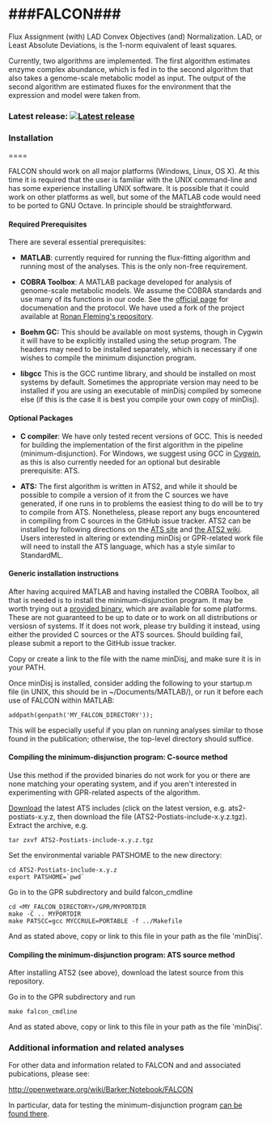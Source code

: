###FALCON###
====

Flux Assignment (with) LAD Convex Objectives (and) Normalization.
LAD, or Least Absolute Deviations, is the 1-norm equivalent of least squares.

Currently, two algorithms are implemented. The first algorithm estimates
enzyme complex abundance, which is fed in to the second algorithm that
also takes a genome-scale metabolic model as input. The output of the
second algorithm are estimated fluxes for the environment that the
expression and model were taken from.

### Latest release:  [![Latest release](https://zenodo.org/badge/4025/bbarker/FALCON.png)](http://dx.doi.org/10.5281/zenodo.9980) ###

### Installation ###
====

FALCON should work on all major platforms (Windows, Linux, OS X). 
At this time it is required that the user is familiar with the UNIX
command-line and has some experience installing UNIX software. It
is possible that it could work on other platforms as well, but some of
the MATLAB code would need to be ported to GNU Octave. In principle
should be straightforward.

#### Required Prerequisites ####

There are several essential prerequisites:

* **MATLAB**: currently required for running the flux-fitting algorithm and 
 running most of the analyses. This is the only non-free requirement. 

* **COBRA Toolbox**: A MATLAB package developed for analysis of genome-scale
 metabolic models. We assume the COBRA standards and use many of its functions
 in our code.  See the [official page](http://opencobra.sourceforge.net/) 
 for documenation and the protocol. We have used a fork of the project available 
 at [Ronan Fleming's repository](https://github.com/rmtfleming/cobratoolbox).


* **Boehm GC:** This should be available
 on most systems, though in Cygwin it will have to be explicitly installed
 using the setup program. The headers may need to be installed separately, which
 is necessary if one wishes to compile the minimum disjunction program.

* **libgcc** This is the GCC runtime library, and should be installed on most
 systems by default. Sometimes the appropriate version may need to be installed
 if you are using an executable of minDisj compiled by someone else 
 (if this is the case it is best you compile your own copy of minDisj).

#### Optional Packages ####
* **C compiler**: We have only tested recent versions of GCC. This is
 needed for building the implementation of the first algorithm in the
 pipeline (minimum-disjunction). For Windows, we suggest using GCC in
 [Cygwin](http://cygwin.com/), as this is also currently needed for an
 optional but desirable prerequisite: ATS.

* **ATS:** The first algorithm is written in ATS2, and while it should
 be possible to compile a version of it from the C sources we have
 generated, if one runs in to problems the easiest thing to do will be
 to try to compile from ATS. Nonetheless, please report any bugs
 encountered in compiling from C sources in the GitHub issue tracker.
 ATS2 can be installed by following directions on the [ATS
 site](http://www.ats-lang.org/DOWNLOAD/) and [the ATS2
 wiki](http://sourceforge.net/p/ats2-lang/wiki/Building%20and%20installing/).
 Users interested in altering or extending minDisj or GPR-related work
 file will need to install the ATS language, which has a style similar
 to StandardML.


#### Generic installation instructions ####
After having acquired MATLAB and having installed the COBRA Toolbox,
all that is needed is to install the minimum-disjunction program. It
may be worth trying out a [provided
binary](https://app.box.com/s/ujwvl9vsbzsjyq7qpjao), which are
available for some platforms. These are not guaranteed to be up to
date or to work on all distributions or versiosn of systems. If it
does not work, please try building it instead, using either the
provided C sources or the ATS sources.  Should building fail, please
submit a report to the GitHub issue tracker.

Copy or create a link to the file with the name minDisj, and
make sure it is in your PATH.

Once minDisj is installed, consider adding the following to your startup.m
file (in UNIX, this should be in ~/Documents/MATLAB/), or run it
before each use of FALCON within MATLAB:

    addpath(genpath('MY_FALCON_DIRECTORY'));

This will be especially useful if you plan on running analyses 
similar to those found in the publication; otherwise, the top-level
directory should suffice.

#### Compiling the minimum-disjunction program: C-source method ####
Use this method if the provided binaries do not work for you
or there are none matching your operating system, and if you
aren't interested in experimenting with GPR-related aspects
of the algorithm.

[Download](http://sourceforge.net/projects/ats2-lang/files/ats2-lang/)
the latest ATS includes (click on the latest version,
e.g. ats2-postiats-x.y.z, then download the file
(ATS2-Postiats-include-x.y.z.tgz). Extract the archive, e.g.

    tar zxvf ATS2-Postiats-include-x.y.z.tgz

Set the environmental variable PATSHOME to the new directory:

    cd ATS2-Postiats-include-x.y.z
    export PATSHOME=`pwd`

Go in to the GPR subdirectory and build falcon_cmdline

    cd <MY_FALCON_DIRECTORY>/GPR/MYPORTDIR
    make -C .. MYPORTDIR
    make PATSCC=gcc MYCCRULE=PORTABLE -f ../Makefile
    
And as stated above, copy or link to this file in your path as the file 'minDisj'.


#### Compiling the minimum-disjunction program: ATS source method ####
After installing ATS2 (see above), download the latest source
from this repository.

Go in to the GPR subdirectory and run

    make falcon_cmdline
    
And as stated above, copy or link to this file in your path as the file 'minDisj'.



### Additional information and related analyses ###

For other data and information related to FALCON and and associated
pubications, please see:

http://openwetware.org/wiki/Barker:Notebook/FALCON

In particular, data for testing the minimum-disjunction program [can be found there](http://openwetware.org/wiki/Barker:Notebook/FALCON#Yeast_RNA-Seq_analysis).
